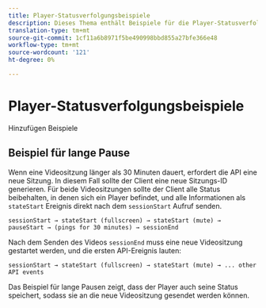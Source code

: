 ```yaml
---
title: Player-Statusverfolgungsbeispiele
description: Dieses Thema enthält Beispiele für die Player-Statusverfolgung.
translation-type: tm+mt
source-git-commit: 1cf11a6b8971f5be490998bbd855a27bfe366e48
workflow-type: tm+mt
source-wordcount: '121'
ht-degree: 0%

---
```



# Player-Statusverfolgungsbeispiele

Hinzufügen Beispiele


## Beispiel für lange Pause

Wenn eine Videositzung länger als 30 Minuten dauert, erfordert die API eine neue Sitzung. In diesem Fall sollte der Client eine neue Sitzungs-ID generieren. Für beide Videositzungen sollte der Client alle Status beibehalten, in denen sich ein Player befindet, und alle Informationen als `stateStart` Ereignis direkt nach dem `sessionStart` Aufruf senden.

`sessionStart → stateStart (fullscreen) → stateStart (mute) → pauseStart → (pings for 30 minutes) → sessionEnd
`

Nach dem Senden des Videos `sessionEnd` muss eine neue Videositzung gestartet werden, und die ersten API-Ereignis lauten:

`sessionStart → stateStart (fullscreen) → stateStart (mute) → ... other API events`

Das Beispiel für lange Pausen zeigt, dass der Player auch seine Status speichert, sodass sie an die neue Videositzung gesendet werden können.
